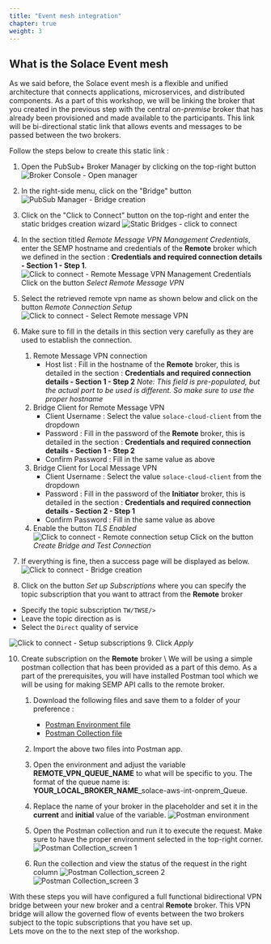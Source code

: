 ```yaml
---
title: "Event mesh integration" 
chapter: true
weight: 3 
---
```


## What is the Solace Event mesh

As we said before, the Solace event mesh is a flexible and unified architecture that connects applications, microservices, and distributed components.
As a part of this workshop, we will be linking the broker that you created in the previous step with the central _on-premise_ broker that has already been provisioned and made available to the participants.
This link will be bi-directional static link that allows events and messages to be passed between the two brokers.

Follow the steps below to create this static link :

1. Open the PubSub+ Broker Manager by clicking on the top-right button
![Broker Console - Open manager](/static/images/moduleOne/brokerconsole_openManager.png)

2. In the right-side menu, click on the "Bridge" button
![PubSub Manager - Bridge creation](/static/images/moduleOne/pubsubManager_bridges.png)

3. Click on the "Click to Connect" button on the top-right and enter the static bridges creation wizard
![Static Bridges - click to connect](/static/images/moduleOne/bridges_clickToConnect.png)

4. In the section titled _Remote Message VPN Management Credentials_, enter the SEMP hostname and credentials of the **Remote** broker which we defined in the section : **Credentials and required connection details - Section 1 - Step 1**.
![Click to connect - Remote Message VPN Management Credentials](/static/images/moduleOne/bridges_clickToConnect_Screen_1.png)
Click on the button _Select Remote Message VPN_

5. Select the retrieved remote vpn name as shown below and click on the button _Remote Connection Setup_
![Click to connect - Select Remote message VPN](/static/images/moduleOne/bridges_clickToConnect_Screen_2.png)

6. Make sure to fill in the details in this section very carefully as they are used to establish the connection.
   1. Remote Message VPN connection
      - Host list : Fill in the hostname of the **Remote** broker, this is detailed in the section : **Credentials and required connection details - Section 1 - Step 2**
   _Note: This field is pre-populated, but the actual port to be used is different. So make sure to use the proper hostname_ 
   2. Bridge Client for Remote Message VPN
       - Client Username : Select the value `solace-cloud-client` from the dropdown
       - Password : Fill in the password of the **Remote** broker, this is detailed in the section : **Credentials and required connection details - Section 1 - Step 2**
       - Confirm Password : Fill in the same value as above
   3. Bridge Client for Local Message VPN
      - Client Username : Select the value `solace-cloud-client` from the dropdown
      - Password : Fill in the password of the **Initiator** broker, this is detailed in the section : **Credentials and required connection details - Section 2 - Step 1**
      - Confirm Password : Fill in the same value as above
   4. Enable the button _TLS Enabled_
   ![Click to connect - Remote connection setup](/static/images/moduleOne/bridges_clickToConnect_Screen_3.png)
   Click on the button _Create Bridge and Test Connection_

7. If everything is fine, then a success page will be displayed as below.
![Click to connect - Bridge creation](/static/images/moduleOne/bridges_clickToConnect_Screen_4.png)

8. Click on the button _Set up Subscriptions_ where you can specify the topic subscription that you want to attract from the **Remote** broker
  - Specify the topic subscription `TW/TWSE/>`
  - Leave the topic direction as is
  - Select the `Direct` quality of service

![Click to connect - Setup subscriptions](/static/images/moduleOne/bridges_clickToConnect_Screen_5.png)
9. Click _Apply_


10. Create subscription on the  **Remote** broker \ 
    We will be using a simple postman collection that has been provided as a part of this demo.
    As a part of the prerequisites, you will have installed Postman tool which we will be using for making SEMP API calls to the remote broker. 
    1. Download the following files and save them to a folder of your preference :
       - [Postman Environment file](/postman_collection/Solace-AWS-Demo-Env.postman_environment.json "download")
       - [Postman Collection file](/postman_collection/Solace-AWS-Demo-Collection.postman_collection.json "download")
       
    2. Import the above two files into Postman app.
    3. Open the environment and adjust the variable **REMOTE_VPN_QUEUE_NAME** to what will be specific to you. The format of the queue name is:
  **YOUR_LOCAL_BROKER_NAME**_solace-aws-int-onprem_Queue. 
    4. Replace the name of your broker in the placeholder and set it in the **current** and **initial** value of the variable.
    ![Postman environment](/static/images/moduleOne/postman_env_screen_1.png)
    5. Open the Postman collection and run it to execute the request. Make sure to have the proper environment selected in the top-right corner.
    ![Postman Collection_screen 1](/static/images/moduleOne/postman_collection_screen_1.png)
    6. Run the collection and view the status of the request in the right column
    ![Postman Collection_screen 2](/static/images/moduleOne/postman_collection_screen_2.png)
    ![Postman Collection_screen 3](/static/images/moduleOne/postman_collection_screen_3.png)


With these steps you will have configured a full functional bidirectional VPN bridge between your new broker and a central **Remote** broker.
This VPN bridge will allow the governed flow of events between the two brokers subject to the topic subscriptions that you have set up. \
Lets move on the to the next step of the workshop.



